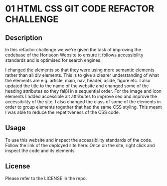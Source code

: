 # 01 HTML CSS GIT CODE REFACTOR CHALLENGE

## Description 

In this refactor challenge we we're given the task of improving the codebase of the Horiseon Website to ensure it follows accessibility standards and is optimised for search engines. 

I changed the elements so that they were using more semantic elements rather than all div elements. This is to give a clearer understanding of what the elements are e.g. article, main, nav, header, aside, figure etc. I also updated the title to the name of the website and changed some of the heading attributes so they falßl in a sequential order. For the image and icon elements I added accessible alt attributes to improve seo and improve the accessibility of the site. I also changed the class of some of the elements in order to group elements together that had the same CSS styling. This meant I was able to reduce the repetitveness of the CSS code. 

## Usage 

To use this website and inspect the accessibility standards of the code. Follow the link of the deployed site here: Once on the site, right click and inspect the code and its elements.

## License

Please refer to the LICENSE in the repo.



